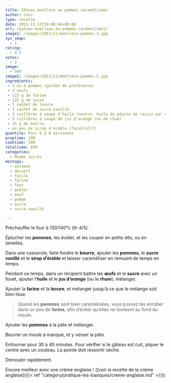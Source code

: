 ```yaml
---
title: Gâteau moelleux au pommes caramélisées
author: Caro
type: recette
date: 2013-11-13T10:00:46+00:00
url: /gateau-moelleux-au-pommes-caramelisees/
image1: /images/2013/11/moelleux-pommes-1.jpg
xyz_smap:
  - 1
rating:
  - 4.5
votes:
  - 2
image:
  - 504
image2: /images/2013/11/moelleux-pommes-2.jpg
ingredients:
 - 3 ou 4 pommes (golden de préférence)
 - 3 oeufs
 - 125 g de farine
 - 125 g de sucre
 - 1 sachet de levure
 - 1 sachet de sucre vanillé
 - 3 cuillères à soupe d'huile (neutre, huile de pépins de raisin par exemple)
 - 3 cuillères à soupe de jus d'orange (ou de rhum)
 - 15 g de beurre
 - un peu de sirop d'érable (facultatif)
quantite: Pour 6 à 8 personnes
preptime: 15M
cooktime: 30M
totaltime: 45M
categories:
  - Miams sucrés
mestags:
  - automne
  - dessert
  - facile
  - farine
  - four
  - goûter
  - oeuf
  - pomme
  - sucre
  - sucre vanillé

---
```

Préchauffer le four à 130/140°c (th 4/5).

Éplucher les **pommes**, les évider, et les couper en petits dés, ou en lamelles.

Dans une casserole, faire fondre le **beurre**, ajouter les **pommes**, le **sucre vanillé** et le **sirop d&rsquo;érable** et laisser caraméliser en remuant de temps en temps.

Pendant ce temps, dans un récipient battre les **œufs** et le **sucre** avec un fouet, ajouter l&rsquo;**huile** et le **jus d&rsquo;orange** (ou le **rhum**), mélanger.

Ajouter la **farine** et la **levure**, et mélanger jusqu&rsquo;à ce que le mélange soit bien lisse.

> Quand les **pommes** sont bien caramélisées, vous pouvez les enrober dans un peu de **farine**, afin d&rsquo;éviter qu&rsquo;elles ne tombent au fond du moule.

Ajouter les **pommes** à la pâte et mélanger.

Beurrer un moule à manqué, et y verser la pâte.

Enfourner pour 30 à 40 minutes. Pour vérifier si le gâteau est cuit, piquer le centre avec un couteau. La pointe doit ressortir sèche.

Démouler rapidement.

Encore meilleur avec une crème anglaise ! ([voir la recette de la crème anglaise]({{< ref "category/pratique-les-basiques/creme-anglaise.md" >}}))
